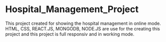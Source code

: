 # Hospital_Management_Project
This project created for showing the hospital management in online mode. HTML, CSS, REACT.JS, MONGODB, NODE.JS are use for the creating this project and this project is full responsiv and in working mode.

